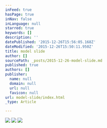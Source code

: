 ```yaml
---
inFeed: true
hasPage: true
inNav: false
inLanguage: null
starred: true
keywords: []
description: ''
datePublished: '2015-12-26T15:56:05.168Z'
dateModified: '2015-12-26T15:50:11.950Z'
title: model slide
author: []
sourcePath: _posts/2015-12-26-model-slide.md
published: true
authors: []
publisher:
  name: null
  domain: null
  url: null
  favicon: null
url: model-slide/index.html
_type: Article

---
```

![](https://the-grid-user-content.s3-us-west-2.amazonaws.com/e9166efe-9d50-464d-a06a-156b264d296b.jpg)
![](https://the-grid-user-content.s3-us-west-2.amazonaws.com/2e4db78b-1fc4-4e86-a3f9-6f9398279065.jpg)
![](https://the-grid-user-content.s3-us-west-2.amazonaws.com/6c20ce11-4752-48d4-a669-1f6c152ccb56.jpg)